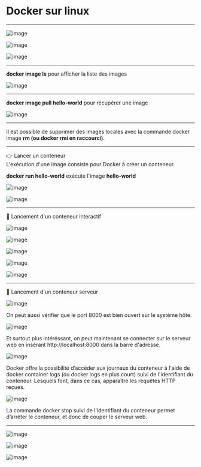 # Docker sur linux   

___

![image](https://github.com/techerbeatrice/docker_sur_linux/assets/138071140/ab169a9c-3886-4670-89c7-ef7ee459701f)

![image](https://github.com/techerbeatrice/docker_sur_linux/assets/138071140/7441ebd0-9f71-4438-9a0d-1eb1f66ff53d)

![image](https://github.com/techerbeatrice/docker_sur_linux/assets/138071140/39c57e40-3bdf-406e-b2c0-fef610c91ea4)

____

**docker image ls** pour afficher la liste des images   

![image](https://github.com/techerbeatrice/docker_sur_linux/assets/138071140/cd1648bc-e48e-49ec-b459-87d0a451f71c)

___

**docker image pull hello-world** pour récupérer une image

![image](https://github.com/techerbeatrice/docker_sur_linux/assets/138071140/4c5b6b91-84bd-4fa3-a32a-7218978f7e18)

___

Il est possible de supprimer des images locales avec la commande docker image **rm (ou docker rmi en raccourci)**.      

___

👉 Lancer un conteneur   
L'exécution d'une image consiste pour Docker à créer un conteneur.   

**docker run hello-world** exécute l'image **hello-world**  

![image](https://github.com/techerbeatrice/docker_sur_linux/assets/138071140/ecf9a687-3e65-44b7-8970-adefc0bc6cc3)

![image](https://github.com/techerbeatrice/docker_sur_linux/assets/138071140/949e14b4-5001-4b6a-9e8c-d9b2f3e61c8b)

___

🔬 Lancement d'un conteneur interactif       

![image](https://github.com/techerbeatrice/docker_sur_linux/assets/138071140/4119a4d4-08d4-4f3f-be74-ae468a427a74)

![image](https://github.com/techerbeatrice/docker_sur_linux/assets/138071140/596a711c-be0c-4e1b-ac70-58c0db88da00)

![image](https://github.com/techerbeatrice/docker_sur_linux/assets/138071140/4d1ea58c-4bcd-40b0-ac10-cfe82db4babf)

![image](https://github.com/techerbeatrice/docker_sur_linux/assets/138071140/3eef6874-a036-4b16-9c1f-f677e979d3f1)

![image](https://github.com/techerbeatrice/docker_sur_linux/assets/138071140/f0793e36-4dd7-427c-8178-6d75f9f24a3f)

____

🔬 Lancement d'un conteneur serveur  

![image](https://github.com/techerbeatrice/docker_sur_linux/assets/138071140/f864036c-b100-4643-bc48-ada261f551e4)

On peut aussi vérifier que le port 8000 est bien ouvert sur le système hôte.   

![image](https://github.com/techerbeatrice/docker_sur_linux/assets/138071140/c884186a-706a-4ef7-990c-266f2bb1a13e)

Et surtout plus intéréssant, on peut maintenant se connecter sur le serveur web en insérant http://localhost:8000 dans la barre d'adresse.       

![image](https://github.com/techerbeatrice/docker_sur_linux/assets/138071140/ca70bb80-d04f-4311-9069-531d36c3682d)

Docker offre la possibilité d’accéder aux journaux du conteneur à l'aide de docker container logs (ou docker logs en plus court) suivi de l'identifiant du conteneur. Lesquels font, dans ce cas, apparaître les requêtes HTTP reçues.   

![image](https://github.com/techerbeatrice/docker_sur_linux/assets/138071140/ba900fe2-a57e-4670-b908-4d507d6c1fba)

La commande docker stop suivi de l'identifiant du conteneur permet d’arrêter le conteneur, et donc de couper le serveur web.    

____

![image](https://github.com/techerbeatrice/docker_sur_linux/assets/138071140/ddef1dc4-19be-44e5-b0ce-f3c04676431b)

![image](https://github.com/techerbeatrice/docker_sur_linux/assets/138071140/d6057b8f-df23-4ef2-96b9-5eaf6af302e5)

![image](https://github.com/techerbeatrice/docker_sur_linux/assets/138071140/bacebc13-6500-4df0-9632-2d9d923a54b4)
